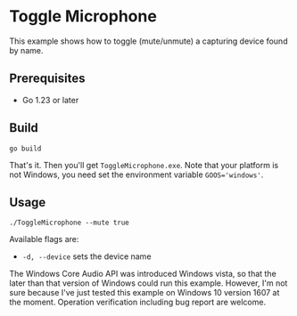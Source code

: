 # Toggle Microphone

This example shows how to toggle (mute/unmute) a capturing device found by name.

## Prerequisites

- Go 1.23 or later

## Build

```console
go build
```

That's it. Then you'll get `ToggleMicrophone.exe`. Note that your platform is not Windows, you need set the environment variable `GOOS='windows'`.

## Usage

```console
./ToggleMicrophone --mute true
```

Available flags are:

- `-d, --device` sets the device name

The Windows Core Audio API was introduced Windows vista, so that the later than that version of Windows could run this example. However, I'm not sure because I've just tested this example on Windows 10 version 1607 at the moment. Operation verification including bug report are welcome.
